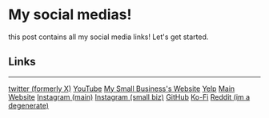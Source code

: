 # My social medias!

this post contains all my social media links! Let's get started.

## Links
<hr>

[twitter (formerly X)](https://x.com/N0NBINARYBYTE)
[YouTube](https://www.youtube.com/@AngelByt3)
[My Small Business's Website](https://www.thekennycreative.org/)
[Yelp](https://www.yelp.com/biz/the-kenny-creative-raleigh)
[Main Website](https://www.nonbinarybyte.com/)
[Instagram (main)](https://www.instagram.com/333bytes/)
[Instagram (small biz)](https://www.instagram.com/the_kenny_creative/)
[GitHub](https://github.com/nonbinarybyte)
[Ko-Fi](https://ko-fi.com/nonbinarybyte)
[Reddit (im a degenerate)](https://www.reddit.com/u/weirdo_with-a_laptop)
